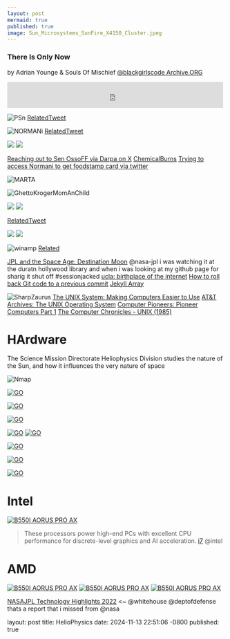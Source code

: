 ```yaml
---
layout: post
mermaid: true
published: true
image: Sun_Microsystems_SunFire_X4150_Cluster.jpeg
---
```

### There Is Only Now
by Adrian Younge & Souls Of Mischief [@blackgirlscode Archive.ORG](https://archive.org/details/adrianmischiefsthereisonlynow/There+Is+Only+Now/02-Time+Stopped.mp3)
<iframe src="https://archive.org/embed/adrianmischiefsthereisonlynow" width="500" height="60" frameborder="0" webkitallowfullscreen="true" mozallowfullscreen="true" allowfullscreen></iframe>

![PSn](https://pbs.twimg.com/media/Gjny8HObMAANg_I?format=jpg&name=medium)
[RelatedTweet](https://x.com/RicoThaka/status/1889809291022053384)

![NORMANi](https://pbs.twimg.com/media/F-NG1Aqa4AAr-mM?format=jpg&name=large)
[RelatedTweet](https://x.com/BubbleGumPop510/status/1721297570147033342)


<div class="tupperware">
<img src="https://pbs.twimg.com/media/GVsF25_akAA7_BN?format=jpg&name=medium" />
<img src="https://pbs.twimg.com/media/GVsF25_akAA7_BN?format=jpg&name=medium" />
</div>

[Reaching out to Sen OssoFF via Darpa on X](https://x.com/thakasartu/status/1758222871850279360)
[ChemicalBurns](https://x.com/thakasartu/status/1827060520773677199) [Trying to access Normani to get foodstamp card via twitter](https://x.com/thakasartu/status/1884349359397208263)

![MARTA](https://pbs.twimg.com/media/GE4tNTFawAAlkwM?format=jpg&name=large)

![GhettoKrogerMomAnChild](https://pbs.twimg.com/media/GE4t4lqa0AAXwZX?format=jpg&name=large)

<div class="tupperware">
<img src="https://pbs.twimg.com/media/Gk9Z1U3XIAAoT-e?format=jpg&name=medium" />
<img src="https://pbs.twimg.com/media/Gk9Z1UMbgAAzlBF?format=jpg&name=medium" />
</div>

[RelatedTweet](https://x.com/RicoThaka/status/1895832937540792393)
<div class="tupperware">
<img src="https://pbs.twimg.com/media/Ghm67NhbgAAIIbq?format=jpg&name=medium" />
<img src="https://pbs.twimg.com/media/Ghm67NhbgAAIIbq?format=jpg&name=medium" />
</div>

![winamp](https://pbs.twimg.com/media/GmRbM-sbwAAS4e0?format=png&name=360x360) [Related](https://x.com/RicoThaka/status/1901745365302526280)

[JPL and the Space Age: Destination Moon](https://plus.nasa.gov/video/jpl-and-the-space-age-destination-moon/) @nasa-jpl i was watching it at the duratn hollywood library and when i was looking at my github page for sharig it shut off #sessionjacked [ucla: birthplace of the internet](https://conferences.ucla.edu/ucla-birthplace-of-the-internet/) [How to roll back Git code to a previous commit](https://www.techtarget.com/searchitoperations/answer/How-to-roll-back-Git-code-to-a-previous-commit#:~:text=Git%20revert%20example,see%20the%20current%20commit%20IDs.) [Jekyll Array](https://carpentries-incubator.github.io/jekyll-pages-novice/arrays/index.html)

![SharpZaurus](https://upload.wikimedia.org/wikipedia/commons/e/e8/Sharp_Zaurus_SL-C1000_--_open_1280x960.jpg)
[The UNIX System: Making Computers Easier to Use](https://youtu.be/pzf3VlKNLiI) [AT&T Archives: The UNIX Operating System](https://www.youtube.com/watch?v=tc4ROCJYbm0) [Computer Pioneers: Pioneer Computers Part 1](https://www.youtube.com/watch?v=qundvme1Tik) [The Computer Chronicles - UNIX (1985)](https://www.youtube.com/watch?v=0DdoGPav3fc)

# HArdware
The Science Mission Directorate Heliophysics Division studies the nature of the Sun, and how it influences the very nature of space 

![Nmap](https://pbs.twimg.com/media/GhImCU4a8AA18eA?format=jpg&name=medium)

[<img src="https://mediawebimg.asus.com/files/media/6441322f-9cb6-4cdc-a4db-d2c442aa2d92/v1/img/spec/connectivity.png"  alt="GO" />](https://mediawebimg.asus.com/files/media/6441322f-9cb6-4cdc-a4db-d2c442aa2d92/v1/img/spec/connectivity.png)

[<img src="https://dlcdnwebimgs.asus.com/files/media/c0f2a55e-fee6-48db-9ff6-764135a83e3b/v1/img/spec/performance.png"  alt="GO" />](https://dlcdnwebimgs.asus.com/files/media/c0f2a55e-fee6-48db-9ff6-764135a83e3b/v1/img/spec/performance.png)


[<img src="https://www.gigabyte.com/FileUpload/Global/KeyFeature/1733/innergigabyteimages/heatsink.jpg"  alt="GO" />](https://www.gigabyte.com/FileUpload/Global/KeyFeature/1733/innergigabyteimages/heatsink.jpg)


[<img src="https://www.gigabyte.com/FileUpload/Global/KeyFeature/1733/innergigabyteimages/ledimage.png"  alt="GO" />](https://www.gigabyte.com/FileUpload/Global/KeyFeature/1733/innergigabyteimages/ledimage.png)
[<img src="https://www.gigabyte.com/FileUpload/Global/KeyFeature/1733/innergigabyteimages/heatsink.jpg"  alt="GO" />](https://www.gigabyte.com/FileUpload/Global/KeyFeature/1733/innergigabyteimages/heatsink.jpg)

[<img src="https://upload.wikimedia.org/wikipedia/commons/5/59/Intel_pentium_iii_xeon_800_sl4h8_top.png"  alt="GO" />](https://upload.wikimedia.org/wikipedia/commons/5/59/Intel_pentium_iii_xeon_800_sl4h8_top.png)

[<img src="https://upload.wikimedia.org/wikipedia/commons/2/2c/Intel_Pentium_III_Processor_Logo.svg"  alt="GO" />](https://upload.wikimedia.org/wikipedia/commons/2/2c/Intel_Pentium_III_Processor_Logo.svg) 

[<img src="https://upload.wikimedia.org/wikipedia/commons/7/7e/Intel_Pentium_II_266.png"  alt="GO" />](https://upload.wikimedia.org/wikipedia/commons/7/7e/Intel_Pentium_II_266.png)


# Intel
[<img src="https://intelcorp.scene7.com/is/image/intelcorp/rpl-desktop-chip-angle-3-white:1920-1080?wid=1920&hei=1080&fmt=webp-alpha" alt="B550I AORUS PRO AX" />](https://intelcorp.scene7.com/is/image/intelcorp/rpl-desktop-chip-angle-3-white:1920-1080?wid=1920&hei=1080&fmt=webp-alpha)
>These processors power high-end PCs with excellent CPU performance for discrete-level graphics and AI acceleration. [i7](https://www.intel.com/content/www/us/en/products/details/processors/core/i7/products.html) @intel 
# AMD

[<img src="https://www.amd.com/content/dam/amd/en/images/products/processors/ryzen/2463180-ryzen-chip-front.png" alt="B550I AORUS PRO AX" />](https://www.amd.com/content/dam/amd/en/images/products/processors/ryzen/2463180-ryzen-chip-front.png)
[<img src="https://static.gigabyte.com/StaticFile/Image/Global/380c4e8bb8a9b951d8bca06c404e69cb/Product/33029/png/2000" alt="B550I AORUS PRO AX" />](https://static.gigabyte.com/StaticFile/Image/Global/380c4e8bb8a9b951d8bca06c404e69cb/Product/33029/png/2000)
[<img src="https://static.gigabyte.com/StaticFile/Image/Global/c51367a24ee24c72bc8d0fe546384f3a/Product/33032/png/2000" alt="B550I AORUS PRO AX" />](https://static.gigabyte.com/StaticFile/Image/Global/c51367a24ee24c72bc8d0fe546384f3a/Product/33032/png/2000)

[NASAJPL Technology Highlights 2022](https://scienceandtechnology.jpl.nasa.gov/sites/default/files/documents/JPL_2022_Technology_Highlights.pdf) <~ @whitehouse @deptofdefense thats a report that i missed from @nasa 



layout: post
title:  HelioPhysics
date:   2024-11-13 22:51:06 -0800
published: true